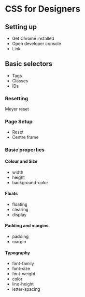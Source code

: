 # CSS for Designers

## Setting up

* Get Chrome installed
* Open developer console
* Link

## Basic selectors

* Tags
* Classes
* IDs

### Resetting

Meyer reset

### Page Setup

* Reset
* Centre frame

### Basic properties

#### Colour and Size

* width
* height
* background-color

#### Floats

* floating
* clearing
* display

#### Padding and margins

* padding
* margin

#### Typography

* font-family
* font-size
* font-weight
* color
* line-height
* letter-spacing